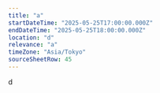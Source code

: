 ```yaml
---
title: "a"
startDateTime: "2025-05-25T17:00:00.000Z"
endDateTime: "2025-05-25T18:00:00.000Z"
location: "d"
relevance: "a"
timeZone: "Asia/Tokyo"
sourceSheetRow: 45
---
```


d
